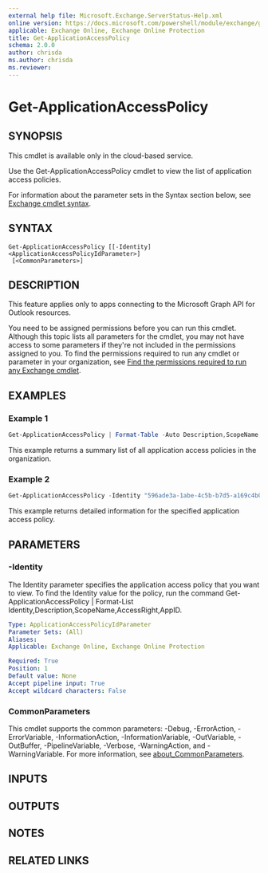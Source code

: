 ```yaml
---
external help file: Microsoft.Exchange.ServerStatus-Help.xml
online version: https://docs.microsoft.com/powershell/module/exchange/get-applicationaccesspolicy
applicable: Exchange Online, Exchange Online Protection
title: Get-ApplicationAccessPolicy
schema: 2.0.0
author: chrisda
ms.author: chrisda
ms.reviewer:
---
```


# Get-ApplicationAccessPolicy

## SYNOPSIS
This cmdlet is available only in the cloud-based service.

Use the Get-ApplicationAccessPolicy cmdlet to view the list of application access policies.

For information about the parameter sets in the Syntax section below, see [Exchange cmdlet syntax](https://docs.microsoft.com/powershell/exchange/exchange-cmdlet-syntax).

## SYNTAX

```
Get-ApplicationAccessPolicy [[-Identity] <ApplicationAccessPolicyIdParameter>]
 [<CommonParameters>]
```

## DESCRIPTION
This feature applies only to apps connecting to the Microsoft Graph API for Outlook resources.

You need to be assigned permissions before you can run this cmdlet. Although this topic lists all parameters for the cmdlet, you may not have access to some parameters if they're not included in the permissions assigned to you. To find the permissions required to run any cmdlet or parameter in your organization, see [Find the permissions required to run any Exchange cmdlet](https://docs.microsoft.com/powershell/exchange/find-exchange-cmdlet-permissions).

## EXAMPLES

### Example 1
```powershell
Get-ApplicationAccessPolicy | Format-Table -Auto Description,ScopeName,AccessRight
```

This example returns a summary list of all application access policies in the organization.

### Example 2
```powershell
Get-ApplicationAccessPolicy -Identity "596ade3a-1abe-4c5b-b7d5-a169c4b05d4a\7a774f0c-7a6f-11e0-85ad-07fb4824019b:S-1-5-21-724521725-2336880675-2689004279-1821338;8b6ce428-cca2-459a-ac50-d38bcc932258"
```

This example returns detailed information for the specified application access policy.

## PARAMETERS

### -Identity
The Identity parameter specifies the application access policy that you want to view. To find the Identity value for the policy, run the command Get-ApplicationAccessPolicy | Format-List Identity,Description,ScopeName,AccessRight,AppID.

```yaml
Type: ApplicationAccessPolicyIdParameter
Parameter Sets: (All)
Aliases:
Applicable: Exchange Online, Exchange Online Protection

Required: True
Position: 1
Default value: None
Accept pipeline input: True
Accept wildcard characters: False
```

### CommonParameters
This cmdlet supports the common parameters: -Debug, -ErrorAction, -ErrorVariable, -InformationAction, -InformationVariable, -OutVariable, -OutBuffer, -PipelineVariable, -Verbose, -WarningAction, and -WarningVariable. For more information, see [about_CommonParameters](https://go.microsoft.com/fwlink/p/?LinkID=113216).

## INPUTS

###  

## OUTPUTS

###  

## NOTES

## RELATED LINKS

